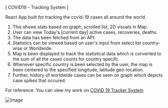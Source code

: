 [ COVID19 - Tracking System ]

React App built for tracking the covid-19 cases all around the world.

1. This shows stats based on graph, scrolled list, 2D visuals in Map.
2. User can view Today's [current day] active cases, recoveries, deaths.
3. The data has been fetched from an API.
4. Statistics can be viewed based on user's input from select list country-wise or Worldwide.
5. Map is been displayed to track the statistical data which is converted to the sum of all the cases counts for country specifc.
6. Whenever specific country is been selected by the user, the map is been centered to the specified longitude, latitude  geo-location.
7. Further, history of worldwide cases can be seen on graph which depicts case spikes that occured.

For reference: You can view my work on [COVID 19 Tracker System](https://covid-19-tracker-e4fb2.web.app/)


![image](https://user-images.githubusercontent.com/40695609/140491550-02c6f992-358f-47b2-a23f-2dee00958f1f.png)


